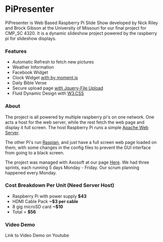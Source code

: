 # PiPresenter
PiPresenter is Web Based Raspberry Pi Slide Show developed by Nick Riley and Brock Gibson at the University of Missouri for our final project for CMP_SC 4320. It is a dynamic slideshow project powered by the raspberry pi for slideshow displays.

### Features
- Automatic Refresh to fetch new pictures
- Weather Information 
- Facebook Widget
- Clock Widget [with by moment.js](https://github.com/moment/moment)
- Daily Bible Verse 
- Secure upload page [with Jquery-File Upload](https://github.com/hayageek/jquery-upload-file)
- Fluid Dynamic Design with [W3.CSS](https://www.w3schools.com/w3css/default.asp)

### About

The project is all powered by multiple raspberry pi's on one network. One acts a host for the web server, while the rest fetch the web page and display it full screen. The host Raspberry Pi runs a simple [Apache Web Server](https://www.raspberrypi.org/documentation/remote-access/web-server/apache.md "Set up Raspberry Pi Web Server").

The other Pi's run [Raspian](https://www.raspberrypi.org/downloads/raspbian/), and just have a full screen web page loaded on them, with some changes in the config files to prevent the GUI interface from going to a black screen. 

The project was managed with Axosoft at our page [Here](https://nicholasriley.axosoft.com/).
We had three sprints, each running 5 days Monday - Friday. Our scrum planning happened every Monday.

### Cost Breakdown Per Unit (Need Server Host)
- Raspberry Pi with power supply **$43**
- HDMI Cable Pack **~$3 per cable**
- 8 gig microSD card **~$10**
- Total = **$56**

### Video Demo
 Link to Video Demo on Youtube
 
 